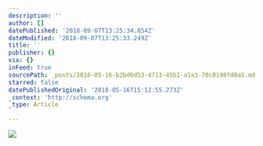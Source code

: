 ```yaml
---
description: ''
author: []
datePublished: '2018-09-07T13:25:34.854Z'
dateModified: '2018-09-07T13:25:33.249Z'
title: ''
publisher: {}
via: {}
inFeed: true
sourcePath: _posts/2018-05-16-b2bd6d53-4713-45b1-a1a3-70c8198fd8a5.md
starred: false
datePublishedOriginal: '2018-05-16T15:12:55.273Z'
_context: 'http://schema.org'
_type: Article

---
```

![](https://the-grid-user-content.s3-us-west-2.amazonaws.com/78e5c332-9e2d-4ef3-8613-1848672a570b.jpg)
